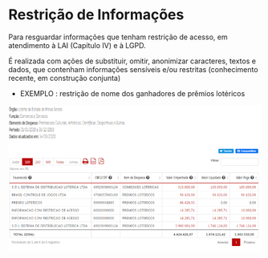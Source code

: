 # Restrição de Informações

Para resguardar informações que tenham restrição de acesso, em atendimento à LAI (Capítulo IV) e à LGPD. 

É realizada com ações de substituir, omitir, anonimizar caracteres, textos e dados, que contenham informações sensíveis e/ou restritas (conhecimento recente, em construção conjunta)

- EXEMPLO : restrição de nome dos ganhadores de prêmios lotéricos

![](static/restricao-exemplo.png)